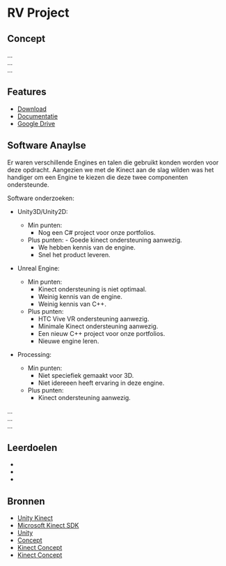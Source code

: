 # RV Project

## Concept
...<br>
...<br>
...

## Features
- [Download](#)
- [Documentatie](https://trello.com/b/KZw0Ek3u/rv-project)
- [Google Drive](#)

## Software Anaylse 
Er waren verschillende Engines en talen die gebruikt konden worden voor deze opdracht. Aangezien we met de Kinect aan de slag wilden was het handiger om een Engine te kiezen die deze twee componenten ondersteunde.

 Software onderzoeken:
- Unity3D/Unity2D:
	- Min punten:
		- Nog een C# project voor onze portfolios.
	- Plus punten:
    		- Goede kinect ondersteuning aanwezig.
   		- We hebben kennis van de engine.
    	- Snel het product leveren.
    
- Unreal Engine:
	- Min punten:
		- Kinect ondersteuning is niet optimaal.
		- Weinig kennis van de engine.
		- Weinig kennis van C++.
	- Plus punten:
		- HTC Vive VR ondersteuning aanwezig.
    	- Minimale Kinect ondersteuning aanwezig.
    	- Een nieuw C++ project voor onze portfolios.
    	- Nieuwe engine leren.
    
- Processing:
  	- Min punten:
		- Niet speciefiek gemaakt voor 3D.
		- Niet idereeen heeft ervaring in deze engine.
  	- Plus punten:
		- Kinect ondersteuning aanwezig.

...<br>
...<br>
...
 

## Leerdoelen 
- 
-
-

## Bronnen
- [Unity Kinect](https://go.microsoft.com/fwlink/p/?LinkId=513177)
- [Microsoft Kinect SDK](https://developer.microsoft.com/nl-nl/windows/kinect)
- [Unity](https://unity3d.com/)
- [Concept](https://www.youtube.com/watch?v=d70Sc0IzKm0)
- [Kinect Concept](https://www.youtube.com/watch?v=TpuMZIFiv6k)
- [Kinect Concept](https://www.youtube.com/watch?v=cchsdAjhHW0)
